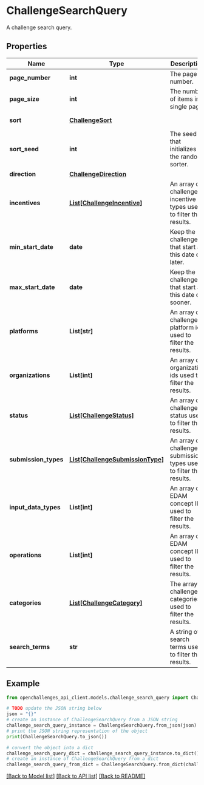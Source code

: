 # ChallengeSearchQuery

A challenge search query.

## Properties

| Name                 | Type                                                            | Description                                                        | Notes                                           |
| -------------------- | --------------------------------------------------------------- | ------------------------------------------------------------------ | ----------------------------------------------- |
| **page_number**      | **int**                                                         | The page number.                                                   | [optional] [default to 0]                       |
| **page_size**        | **int**                                                         | The number of items in a single page.                              | [optional] [default to 100]                     |
| **sort**             | [**ChallengeSort**](ChallengeSort.md)                           |                                                                    | [optional] [default to ChallengeSort.RELEVANCE] |
| **sort_seed**        | **int**                                                         | The seed that initializes the random sorter.                       | [optional]                                      |
| **direction**        | [**ChallengeDirection**](ChallengeDirection.md)                 |                                                                    | [optional]                                      |
| **incentives**       | [**List[ChallengeIncentive]**](ChallengeIncentive.md)           | An array of challenge incentive types used to filter the results.  | [optional]                                      |
| **min_start_date**   | **date**                                                        | Keep the challenges that start at this date or later.              | [optional]                                      |
| **max_start_date**   | **date**                                                        | Keep the challenges that start at this date or sooner.             | [optional]                                      |
| **platforms**        | **List[str]**                                                   | An array of challenge platform ids used to filter the results.     | [optional]                                      |
| **organizations**    | **List[int]**                                                   | An array of organization ids used to filter the results.           | [optional]                                      |
| **status**           | [**List[ChallengeStatus]**](ChallengeStatus.md)                 | An array of challenge status used to filter the results.           | [optional]                                      |
| **submission_types** | [**List[ChallengeSubmissionType]**](ChallengeSubmissionType.md) | An array of challenge submission types used to filter the results. | [optional]                                      |
| **input_data_types** | **List[int]**                                                   | An array of EDAM concept ID used to filter the results.            | [optional]                                      |
| **operations**       | **List[int]**                                                   | An array of EDAM concept ID used to filter the results.            | [optional]                                      |
| **categories**       | [**List[ChallengeCategory]**](ChallengeCategory.md)             | The array of challenge categories used to filter the results.      | [optional]                                      |
| **search_terms**     | **str**                                                         | A string of search terms used to filter the results.               | [optional]                                      |

## Example

```python
from openchallenges_api_client.models.challenge_search_query import ChallengeSearchQuery

# TODO update the JSON string below
json = "{}"
# create an instance of ChallengeSearchQuery from a JSON string
challenge_search_query_instance = ChallengeSearchQuery.from_json(json)
# print the JSON string representation of the object
print(ChallengeSearchQuery.to_json())

# convert the object into a dict
challenge_search_query_dict = challenge_search_query_instance.to_dict()
# create an instance of ChallengeSearchQuery from a dict
challenge_search_query_from_dict = ChallengeSearchQuery.from_dict(challenge_search_query_dict)
```

[[Back to Model list]](../README.md#documentation-for-models) [[Back to API list]](../README.md#documentation-for-api-endpoints) [[Back to README]](../README.md)
